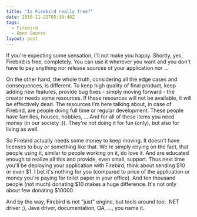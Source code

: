 ```yaml
---
title: "Is Firebird really free?"
date: 2010-11-22T05:30:48Z
tags:
  - Firebird
  - Open Source
layout: post
---
```

If you're expecting some sensation, I'll not make you happy. Shortly, yes, Firebird is free, completely. You can use it wherever you want and you don't have to pay anything nor release sources of your application nor ...

On the other hand, the whole truth, considering all the edge cases and consequences, is different. To keep high quality of final product, keep adding new features, provide bug fixes - simply moving forward - the creator needs some resources. If these resources will not be available, it will be effectively dead. The resources I'm here talking about, in case of Firebird, are people doing full time or regular development. These people have families, houses, hobbies, ... And for all of these items you need money (in our society :)). They're not doing it for fun (only), but also for living as well.

So Firebird actually needs some money to keep moving. It doesn't have licenses to buy or something like that. We're simply relying on the fact, that people using it, similar to people working on it, do love it. And are educated enough to realize all this and provide, even small, support. Thus next time you'll be deploying your application with Firebird, think about sending $10 or even $1. I bet it's nothing for you (compared to price of the application or money you're paying for toilet paper in your office). And ten thousand people (not much) donating $10 makes a huge difference. It's not only about few donating $10000.

And by the way, Firebird is not "just" engine, but tools around too: .NET driver ;), Java driver, documentation, QA, ..., you name it.
